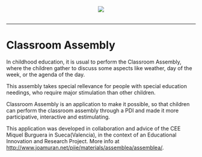 <div align="center">
  <img src="https://raw.githubusercontent.com/joamuran/classroom-assembly/master/classroom-assembly/splash.png"><br><br>
</div>

-----------------

# Classroom Assembly

In childhood education, it is usual to perform the Classroom Assembly, where the children gather to discuss some aspects like weather, day of the week, or the agenda of the day.

This assembly takes special rellevance for people with special education needings, who require major stimulation than other children.

Classroom Assembly is an application to make it possible, so that children can perform the classroom assembly through a PDI and made it more participative, interactive and estimulating.

This application was developed in collaboration and advice of the CEE Miquel Burguera in Sueca(Valencia), in the context of an Educational Innovation and Research Project. More info at http://www.joamuran.net/piie/materials/assemblea/assemblea/.
